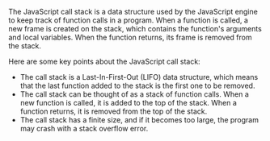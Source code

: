 The JavaScript call stack is a data structure used by the JavaScript engine to keep track of function calls in a program. 
When a function is called, a new frame is created on the stack, which contains the function's arguments and local variables. 
When the function returns, its frame is removed from the stack.

Here are some key points about the JavaScript call stack:

- The call stack is a Last-In-First-Out (LIFO) data structure, which means that the last function added to the stack is the first one to be removed.
- The call stack can be thought of as a stack of function calls. When a new function is called, it is added to the top of the stack. When a function returns, it is removed from the top of the stack.
- The call stack has a finite size, and if it becomes too large, the program may crash with a stack overflow error.
